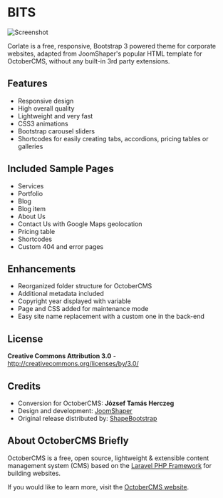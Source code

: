 BITS
====

![Screenshot](https://raw.githubusercontent.com/jtherczeg/corlate-theme/master/assets/images/theme-preview.png)

Corlate is a free, responsive, Bootstrap 3 powered theme for corporate websites, adapted from JoomShaper's popular HTML template for OctoberCMS, without any built-in 3rd party extensions.

Features
--------
* Responsive design
* High overall quality
* Lightweight and very fast
* CSS3 animations
* Bootstrap carousel sliders
* Shortcodes for easily creating tabs, accordions, pricing tables or galleries

Included Sample Pages
---------------------
* Services
* Portfolio
* Blog
* Blog item
* About Us
* Contact Us with Google Maps geolocation
* Pricing table
* Shortcodes
* Custom 404 and error pages

Enhancements
--------------
* Reorganized folder structure for OctoberCMS
* Additional metadata included
* Copyright year displayed with variable
* Page and CSS added for maintenance mode
* Easy site name replacement with a custom one in the back-end

License
-------
**Creative Commons Attribution 3.0** - http://creativecommons.org/licenses/by/3.0/

Credits
-------
* Conversion for OctoberCMS: **József Tamás Herczeg**
* Design and development: [JoomShaper](http://www.joomshaper.com/)
* Original release distributed by: [ShapeBootstrap](http://shapebootstrap.net/)

About OctoberCMS Briefly
------------------------
OctoberCMS is a free, open source, lightweight & extensible content management system (CMS) based on the [Laravel PHP Framework](http://laravel.com/) for building websites.

If you would like to learn more, visit the [OctoberCMS website](http://octobercms.com/).
